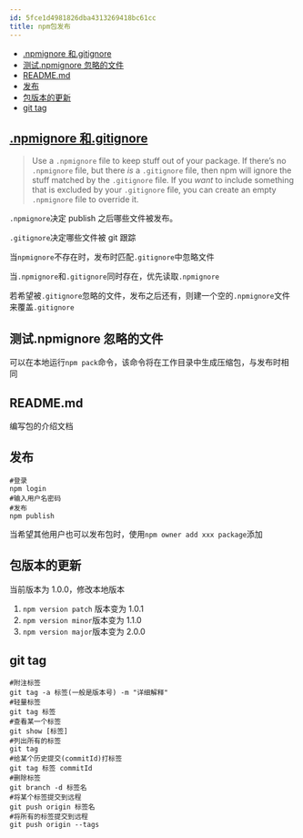 ```yaml
---
id: 5fce1d4981826dba4313269418bc61cc
title: npm包发布
---
```


<!-- START doctoc generated TOC please keep comment here to allow auto update -->
<!-- DON'T EDIT THIS SECTION, INSTEAD RE-RUN doctoc TO UPDATE -->

- [.npmignore 和.gitignore](#npmignore-%E5%92%8Cgitignore)
- [测试.npmignore 忽略的文件](#%E6%B5%8B%E8%AF%95npmignore-%E5%BF%BD%E7%95%A5%E7%9A%84%E6%96%87%E4%BB%B6)
- [README.md](#readmemd)
- [发布](#%E5%8F%91%E5%B8%83)
- [包版本的更新](#%E5%8C%85%E7%89%88%E6%9C%AC%E7%9A%84%E6%9B%B4%E6%96%B0)
- [git tag](#git-tag)

<!-- END doctoc generated TOC please keep comment here to allow auto update -->

## [.npmignore 和.gitignore](https://docs.npmjs.com/misc/developers#keeping-files-out-of-your-package)

> Use a `.npmignore` file to keep stuff out of your package. If there’s no `.npmignore` file, but there _is_ a `.gitignore` file, then npm will ignore the stuff matched by the `.gitignore` file. If you _want_ to include something that is excluded by your `.gitignore` file, you can create an empty `.npmignore` file to override it.

`.npmignore`决定 publish 之后哪些文件被发布。

`.gitignore`决定哪些文件被 git 跟踪

当`npmignore`不存在时，发布时匹配`.gitignore`中忽略文件

当`.npmignore`和`.gitignore`同时存在，优先读取`.npmignore`

若希望被`.gitignore`忽略的文件，发布之后还有，则建一个空的`.npmignore`文件来覆盖`.gitignore`

## 测试.npmignore 忽略的文件

可以在本地运行`npm pack`命令，该命令将在工作目录中生成压缩包，与发布时相同

## README.md

编写包的介绍文档

## 发布

```shell
#登录
npm login
#输入用户名密码
#发布
npm publish
```

当希望其他用户也可以发布包时，使用`npm owner add xxx package`添加

## 包版本的更新

当前版本为 1.0.0，修改本地版本

1. `npm version patch` 版本变为 1.0.1
2. `npm version minor`版本变为 1.1.0
3. `npm version major`版本变为 2.0.0

## git tag

```shell
#附注标签
git tag -a 标签(一般是版本号) -m "详细解释"
#轻量标签
git tag 标签
#查看某一个标签
git show [标签]
#列出所有的标签
git tag
#给某个历史提交(commitId)打标签
git tag 标签 commitId
#删除标签
git branch -d 标签名
#将某个标签提交到远程
git push origin 标签名
#将所有的标签提交到远程
git push origin --tags
```
